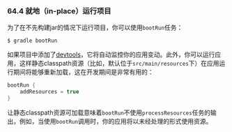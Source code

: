 ### 64.4 就地（in-place）运行项目

为了在不先构建jar的情况下运行项目，你可以使用`bootRun`任务：
```shell
$ gradle bootRun
```
如果项目中添加了[devtools](http://docs.spring.io/spring-boot/docs/1.4.1.RELEASE/reference/htmlsingle/#using-boot-devtools)，它将自动监控你的应用变动。此外，你可以运行应用，这样静态classpath资源（比如，默认位于`src/main/resources`下）在应用运行期间将能够重新加载，这在开发期间是非常有用的：
```gradle
bootRun {
    addResources = true
}
```
让静态classpath资源可加载意味着`bootRun`不使用`processResources`任务的输出，例如，当使用`bootRun`调用时，你的应用将以未经处理的形式使用资源。
